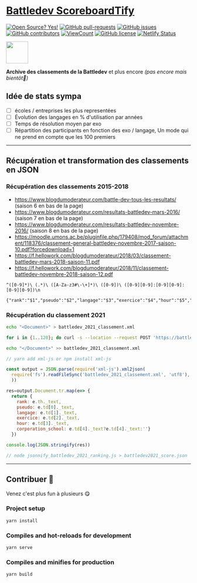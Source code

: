 # [Battledev ScoreboardTify](http://scoreboardtify.cbarange.ovh/)
[![Open Source? Yes!](https://badgen.net/badge/Open%20Source%20%3F/Yes%21/blue?icon=github)](https://github.com/cbarange/Battledev_ScoreboardTify)
[![GitHub pull-requests](https://img.shields.io/github/issues-pr/cbarange/Battledev_ScoreboardTify)](https://GitHub.com/cbarange/Battledev_ScoreboardTify/pulls)
[![GitHub issues](https://img.shields.io/github/issues/cbarange/Battledev_ScoreboardTify)](https://GitHub.com/cbarange/Battledev_ScoreboardTify/issues/)
[![GitHub contributors](https://img.shields.io/github/contributors/cbarange/Battledev_ScoreboardTify)](https://GitHub.com/cbarange/Battledev_ScoreboardTify/contributors/)
[![ViewCount](https://views.whatilearened.today/views/github/cbarange/Battledev_ScoreboardTify.svg)](https://views.whatilearened.today/views/github/cbarange/Battledev_ScoreboardTify.svg)
[![GitHub license](https://img.shields.io/github/license/cbarange/Battledev_ScoreboardTify)](https://github.com/cbarange/Battledev_ScoreboardTify/blob/master/LICENSE)
[![Netlify Status](https://api.netlify.com/api/v1/badges/1cf5efd4-bc30-4217-8306-6cc6d27cb57e/deploy-status)](https://app.netlify.com/sites/heuristic-joliot-ddd32a/deploys)

<img alt="" src="https://raw.github.com/cbarange/Battledev_ScoreboardTify/master/public/static/logo.jpg" height="60px" /> 

**Archive des classements de la Battledev** et plus encore *(pas encore mais bientôt🙂)* 



## Idée de stats sympa

* [ ] écoles / entreprises les plus representées
* [ ] Évolution des langages en % d'utilisation par années 
* [ ] Temps de résolution moyen par exo
* [ ] Répartition des participants en fonction des exo / langage, Un mode qui ne prend en compte que les 100 premiers

---
## Récupération et transformation des classements en JSON

### Récupération des classements 2015-2018

* https://www.blogdumoderateur.com/battle-dev-tous-les-resultats/ (saison 6 en bas de la page)
* https://www.blogdumoderateur.com/resultats-battledev-mars-2016/ (saison 7 en bas de la page)
* https://www.blogdumoderateur.com/resultats-battledev-novembre-2016/ (saison 8 en bas de la page)
* https://moodle.umons.ac.be/pluginfile.php/179408/mod_forum/attachment/118376/classement-general-battledev-novembre-2017-saison-10.pdf?forcedownload=1
* https://f.hellowork.com/blogdumoderateur/2018/03/classement-battledev-mars-2018-saison-11.pdf
* https://f.hellowork.com/blogdumoderateur/2018/11/classement-battledev-novembre-2018-saison-12.pdf

```regex
^([0-9]*)\ (.*)\ ([A-Za-z3#\-\+]*)\ ([0-9])\ ([0-9][0-9]:[0-9][0-9]:[0-9][0-9])\n

{"rank":"$1","pseudo":"$2","langage":"$3","exercice":"$4","hour":"$5","corporation_school":""},\n
```

###  Récupération du classement 2021
```bash
echo "<Document>" > battledev_2021_classement.xml

for i in {1..120}; do curl -s --location --request POST 'https://battledev.blogdumoderateur.com/table_general.php' --form 'type="json"' --form 'rang="asc"' --form "page=$i" | jq -r ".table_tbody" >> battledev_2021_classement.xml; done

echo "</Document>" >> battledev_2021_classement.xml
```

```js
// yarn add xml-js or npm install xml-js

const output = JSON.parse(require('xml-js').xml2json(
  require('fs').readFileSync('battledev_2021_classement.xml', 'utf8'), {compact: true, spaces: 4}
  ))

res=output.Document.tr.map(e=> { 
  return {
    rank: e.th._text, 
    pseudo: e.td[0]._text,
    langage: e.td[1]._text,
    exercice: e.td[2]._text,
    hour: e.td[3]._text,
    corporation_school: e.td[4]._text?e.td[4]._text:''}
  })

console.log(JSON.stringify(res))

// node jsonnify_battledev_2021_ranking.js > battledev2021_score.json
```

---
## Contribuer 👏

Venez c'est plus fun à plusieurs 😋

### Project setup
```
yarn install
```

### Compiles and hot-reloads for development
```
yarn serve
```

### Compiles and minifies for production
```
yarn build
```

